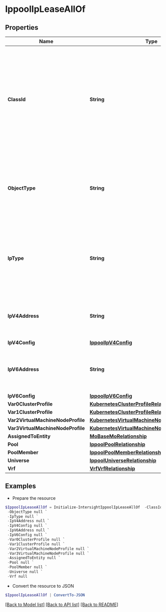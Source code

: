 # IppoolIpLeaseAllOf
## Properties

Name | Type | Description | Notes
------------ | ------------- | ------------- | -------------
**ClassId** | **String** | The fully-qualified name of the instantiated, concrete type. This property is used as a discriminator to identify the type of the payload when marshaling and unmarshaling data. | [default to "ippool.IpLease"]
**ObjectType** | **String** | The fully-qualified name of the instantiated, concrete type. The value should be the same as the &#39;ClassId&#39; property. | [default to "ippool.IpLease"]
**IpType** | **String** | Type of the IP address requested. * &#x60;IPv4&#x60; - IP V4 address type requested. * &#x60;IPv6&#x60; - IP V6 address type requested. | [optional] [default to "IPv4"]
**IpV4Address** | **String** | IPv4 Address given as a lease to an external entity like server profiles. | [optional] [readonly] 
**IpV4Config** | [**IppoolIpV4Config**](IppoolIpV4Config.md) |  | [optional] 
**IpV6Address** | **String** | IPv6 Address given as a lease to an external entity like server profiles. | [optional] [readonly] 
**IpV6Config** | [**IppoolIpV6Config**](IppoolIpV6Config.md) |  | [optional] 
**Var0ClusterProfile** | [**KubernetesClusterProfileRelationship**](KubernetesClusterProfileRelationship.md) |  | [optional] 
**Var1ClusterProfile** | [**KubernetesClusterProfileRelationship**](KubernetesClusterProfileRelationship.md) |  | [optional] 
**Var2VirtualMachineNodeProfile** | [**KubernetesVirtualMachineNodeProfileRelationship**](KubernetesVirtualMachineNodeProfileRelationship.md) |  | [optional] 
**Var3VirtualMachineNodeProfile** | [**KubernetesVirtualMachineNodeProfileRelationship**](KubernetesVirtualMachineNodeProfileRelationship.md) |  | [optional] 
**AssignedToEntity** | [**MoBaseMoRelationship**](MoBaseMoRelationship.md) |  | [optional] 
**Pool** | [**IppoolPoolRelationship**](IppoolPoolRelationship.md) |  | [optional] 
**PoolMember** | [**IppoolPoolMemberRelationship**](IppoolPoolMemberRelationship.md) |  | [optional] 
**Universe** | [**IppoolUniverseRelationship**](IppoolUniverseRelationship.md) |  | [optional] 
**Vrf** | [**VrfVrfRelationship**](VrfVrfRelationship.md) |  | [optional] 

## Examples

- Prepare the resource
```powershell
$IppoolIpLeaseAllOf = Initialize-IntersightIppoolIpLeaseAllOf  -ClassId null `
 -ObjectType null `
 -IpType null `
 -IpV4Address null `
 -IpV4Config null `
 -IpV6Address null `
 -IpV6Config null `
 -Var0ClusterProfile null `
 -Var1ClusterProfile null `
 -Var2VirtualMachineNodeProfile null `
 -Var3VirtualMachineNodeProfile null `
 -AssignedToEntity null `
 -Pool null `
 -PoolMember null `
 -Universe null `
 -Vrf null
```

- Convert the resource to JSON
```powershell
$IppoolIpLeaseAllOf | ConvertTo-JSON
```

[[Back to Model list]](../README.md#documentation-for-models) [[Back to API list]](../README.md#documentation-for-api-endpoints) [[Back to README]](../README.md)

